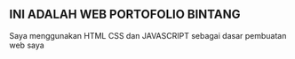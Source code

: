 ## INI ADALAH WEB PORTOFOLIO BINTANG
Saya menggunakan HTML CSS dan JAVASCRIPT sebagai dasar pembuatan web saya
